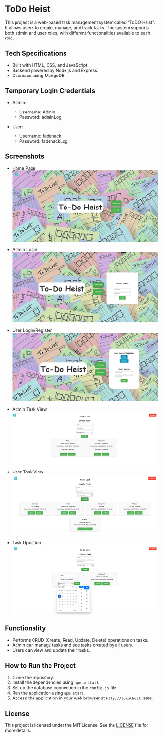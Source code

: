 # ToDo Heist

This project is a web-based task management system called "ToDO Heist". It allows users to create, manage, and track tasks. The system supports both admin and user roles, with different functionalities available to each role.

## Tech Specifications

- Built with HTML, CSS, and JavaScript.
- Backend powered by Node.js and Express.
- Database using MongoDB.

## Temporary Login Credentials

- Admin:
  - Username: Admin
  - Password: adminLog

- User:
  - Username: fadehack
  - Password: fadehackLog

## Screenshots

- Home Page
  ![Admin Login](./public/screenshots/homePage.png)

- Admin Login
  ![Admin Login](./public/screenshots/adminLogin.png)

- User Login/Register
  ![User Login/Register](./public/screenshots/userLogin.png)

- Admin Task View
  ![Admin Task View](./public/screenshots/adminTaskView.png)

- User Task View
  ![User Task View](./public/screenshots/userTaskView.png)

- Task Updation
  ![Task Updation](./public/screenshots/taskUpdation.png)


## Functionality

- Performs CRUD (Create, Read, Update, Delete) operations on tasks.
- Admin can manage tasks and see tasks created by all users.
- Users can view and update their tasks.

## How to Run the Project

1. Clone the repository.
2. Install the dependencies using `npm install`.
3. Set up the database connection in the `config.js` file.
4. Run the application using `npm start`.
5. Access the application in your web browser at `http://localhost:3000`.

## License

This project is licensed under the MIT License. See the [LICENSE](LICENSE) file for more details.
